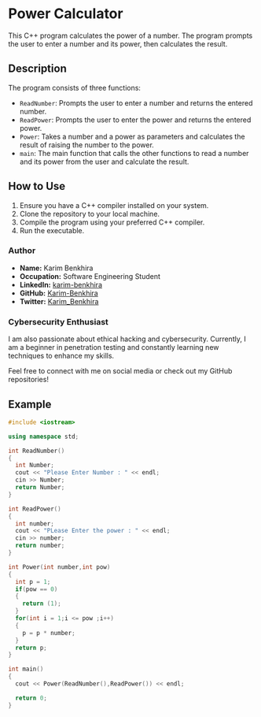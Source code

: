 # Power Calculator

This C++ program calculates the power of a number. The program prompts the user to enter a number and its power, then calculates the result.

## Description

The program consists of three functions:
- `ReadNumber`: Prompts the user to enter a number and returns the entered number.
- `ReadPower`: Prompts the user to enter the power and returns the entered power.
- `Power`: Takes a number and a power as parameters and calculates the result of raising the number to the power.
- `main`: The main function that calls the other functions to read a number and its power from the user and calculate the result.

## How to Use

1. Ensure you have a C++ compiler installed on your system.
2. Clone the repository to your local machine.
3. Compile the program using your preferred C++ compiler.
4. Run the executable.

### Author

- **Name:** Karim Benkhira
- **Occupation:** Software Engineering Student
- **LinkedIn:** [karim-benkhira](https://linkedin.com/in/karim-benkhira-206597224)
- **GitHub:** [Karim-Benkhira](https://github.com/Karim-Benkhira)
- **Twitter:** [Karim_Benkhira](https://twitter.com/Karim_Benkhira)

### Cybersecurity Enthusiast

I am also passionate about ethical hacking and cybersecurity. Currently, I am a beginner in penetration testing and constantly learning new techniques to enhance my skills.

Feel free to connect with me on social media or check out my GitHub repositories!

## Example

```cpp
#include <iostream>

using namespace std;

int ReadNumber()
{
  int Number;
  cout << "Please Enter Number : " << endl;
  cin >> Number;
  return Number;
}

int ReadPower()
{
  int number;
  cout << "PLease Enter the power : " << endl;
  cin >> number;
  return number;
}

int Power(int number,int pow)
{
  int p = 1;
  if(pow == 0)
  {
    return (1);
  }
  for(int i = 1;i <= pow ;i++)
  {
    p = p * number;
  }
  return p;
}

int main()
{
  cout << Power(ReadNumber(),ReadPower()) << endl;

  return 0;
}
